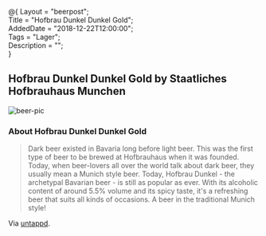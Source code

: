 @{
 Layout = "beerpost";  
 Title = "Hofbrau Dunkel Dunkel Gold";  
 AddedDate = "2018-12-22T12:00:00";  
 Tags = "Lager";  
 Description = "";  
}  


## Hofbrau Dunkel Dunkel Gold by Staatliches Hofbrauhaus Munchen

![beer-pic]

### About Hofbrau Dunkel Dunkel Gold

> Dark beer existed in Bavaria long before light beer. This was the first type of beer to be brewed at Hofbrauhaus when it was founded. Today, when beer-lovers all over the world talk about dark beer, they usually mean a Munich style beer. Today, Hofbrau Dunkel - the archetypal Bavarian beer - is still as popular as ever. With its alcoholic content of around 5.5% volume and its spicy taste, it's a refreshing beer that suits all kinds of occasions. A beer in the traditional Munich style!

Via [untappd][untappd-url].

[untappd-url]: <https://untappd.com/b/staatliches-hofbrauhaus-munchen-hofbrau-dunkel-dunkel-gold/8314>
[beer-pic]: https://jasonpowley.com/assets/img/2018-12-22-hofbrau-dunkel.jpeg "Hofbrau Dunkel Dunkel Gold by Staatliches Hofbrauhaus Munchen"
